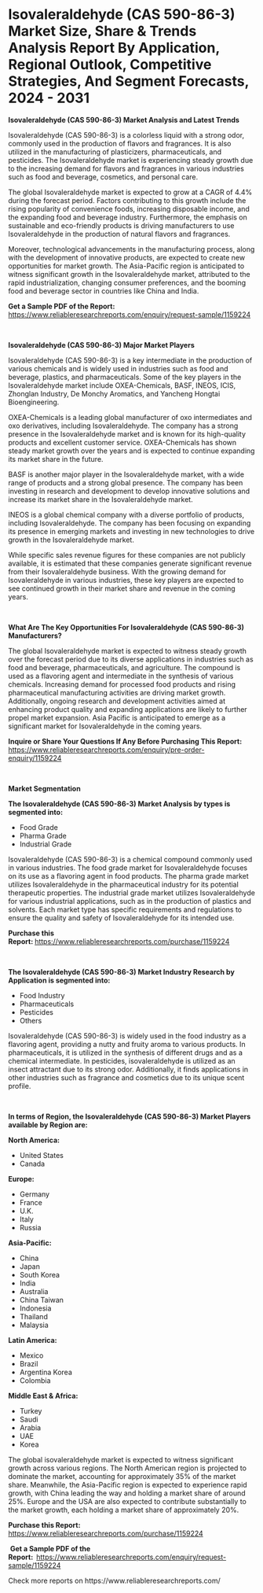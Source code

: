 <p><h1>Isovaleraldehyde (CAS 590-86-3) Market Size, Share & Trends Analysis Report By Application, Regional Outlook, Competitive Strategies, And Segment Forecasts, 2024 - 2031</h1></p><p><strong>Isovaleraldehyde (CAS 590-86-3) Market Analysis and Latest Trends</strong></p>
<p><p>Isovaleraldehyde (CAS 590-86-3) is a colorless liquid with a strong odor, commonly used in the production of flavors and fragrances. It is also utilized in the manufacturing of plasticizers, pharmaceuticals, and pesticides. The Isovaleraldehyde market is experiencing steady growth due to the increasing demand for flavors and fragrances in various industries such as food and beverage, cosmetics, and personal care.</p><p>The global Isovaleraldehyde market is expected to grow at a CAGR of 4.4% during the forecast period. Factors contributing to this growth include the rising popularity of convenience foods, increasing disposable income, and the expanding food and beverage industry. Furthermore, the emphasis on sustainable and eco-friendly products is driving manufacturers to use Isovaleraldehyde in the production of natural flavors and fragrances.</p><p>Moreover, technological advancements in the manufacturing process, along with the development of innovative products, are expected to create new opportunities for market growth. The Asia-Pacific region is anticipated to witness significant growth in the Isovaleraldehyde market, attributed to the rapid industrialization, changing consumer preferences, and the booming food and beverage sector in countries like China and India.</p></p>
<p><strong>Get a Sample PDF of the Report:&nbsp;</strong> <a href="https://www.reliableresearchreports.com/enquiry/request-sample/1159224">https://www.reliableresearchreports.com/enquiry/request-sample/1159224</a></p>
<p>&nbsp;</p>
<p><strong>Isovaleraldehyde (CAS 590-86-3) Major Market Players</strong></p>
<p><p>Isovaleraldehyde (CAS 590-86-3) is a key intermediate in the production of various chemicals and is widely used in industries such as food and beverage, plastics, and pharmaceuticals. Some of the key players in the Isovaleraldehyde market include OXEA-Chemicals, BASF, INEOS, ICIS, Zhonglan Industry, De Monchy Aromatics, and Yancheng Hongtai Bioengineering.</p><p>OXEA-Chemicals is a leading global manufacturer of oxo intermediates and oxo derivatives, including Isovaleraldehyde. The company has a strong presence in the Isovaleraldehyde market and is known for its high-quality products and excellent customer service. OXEA-Chemicals has shown steady market growth over the years and is expected to continue expanding its market share in the future.</p><p>BASF is another major player in the Isovaleraldehyde market, with a wide range of products and a strong global presence. The company has been investing in research and development to develop innovative solutions and increase its market share in the Isovaleraldehyde market.</p><p>INEOS is a global chemical company with a diverse portfolio of products, including Isovaleraldehyde. The company has been focusing on expanding its presence in emerging markets and investing in new technologies to drive growth in the Isovaleraldehyde market.</p><p>While specific sales revenue figures for these companies are not publicly available, it is estimated that these companies generate significant revenue from their Isovaleraldehyde business. With the growing demand for Isovaleraldehyde in various industries, these key players are expected to see continued growth in their market share and revenue in the coming years.</p></p>
<p>&nbsp;</p>
<p><strong>What Are The Key Opportunities For Isovaleraldehyde (CAS 590-86-3) Manufacturers?</strong></p>
<p><p>The global Isovaleraldehyde market is expected to witness steady growth over the forecast period due to its diverse applications in industries such as food and beverage, pharmaceuticals, and agriculture. The compound is used as a flavoring agent and intermediate in the synthesis of various chemicals. Increasing demand for processed food products and rising pharmaceutical manufacturing activities are driving market growth. Additionally, ongoing research and development activities aimed at enhancing product quality and expanding applications are likely to further propel market expansion. Asia Pacific is anticipated to emerge as a significant market for Isovaleraldehyde in the coming years.</p></p>
<p><strong>Inquire or Share Your Questions If Any Before Purchasing This Report:</strong> <a href="https://www.reliableresearchreports.com/enquiry/pre-order-enquiry/1159224">https://www.reliableresearchreports.com/enquiry/pre-order-enquiry/1159224</a></p>
<p>&nbsp;</p>
<p><strong>Market Segmentation</strong></p>
<p><strong>The Isovaleraldehyde (CAS 590-86-3) Market Analysis by types is segmented into:</strong></p>
<p><ul><li>Food Grade</li><li>Pharma Grade</li><li>Industrial Grade</li></ul></p>
<p><p>Isovaleraldehyde (CAS 590-86-3) is a chemical compound commonly used in various industries. The food grade market for Isovaleraldehyde focuses on its use as a flavoring agent in food products. The pharma grade market utilizes Isovaleraldehyde in the pharmaceutical industry for its potential therapeutic properties. The industrial grade market utilizes Isovaleraldehyde for various industrial applications, such as in the production of plastics and solvents. Each market type has specific requirements and regulations to ensure the quality and safety of Isovaleraldehyde for its intended use.</p></p>
<p><strong>Purchase this Report:&nbsp;</strong><a href="https://www.reliableresearchreports.com/purchase/1159224">https://www.reliableresearchreports.com/purchase/1159224</a></p>
<p>&nbsp;</p>
<p><strong>The Isovaleraldehyde (CAS 590-86-3) Market Industry Research by Application is segmented into:</strong></p>
<p><ul><li>Food Industry</li><li>Pharmaceuticals</li><li>Pesticides</li><li>Others</li></ul></p>
<p><p>Isovaleraldehyde (CAS 590-86-3) is widely used in the food industry as a flavoring agent, providing a nutty and fruity aroma to various products. In pharmaceuticals, it is utilized in the synthesis of different drugs and as a chemical intermediate. In pesticides, isovaleraldehyde is utilized as an insect attractant due to its strong odor. Additionally, it finds applications in other industries such as fragrance and cosmetics due to its unique scent profile.</p></p>
<p>&nbsp;</p>
<p><strong>In terms of Region, the Isovaleraldehyde (CAS 590-86-3) Market Players available by Region are:</strong></p>
<p>
    <p> <strong> North America: </strong>
        <ul>
            <li>United States</li>
            <li>Canada</li>
        </ul>
        </p> 
    <p> <strong> Europe: </strong>
        <ul>
            <li>Germany</li>
            <li>France</li>
            <li>U.K.</li>
            <li>Italy</li>
            <li>Russia</li>
        </ul>
        </p> 
    <p> <strong> Asia-Pacific: </strong>
        <ul>
            <li>China</li>
            <li>Japan</li>
            <li>South Korea</li>
            <li>India</li>
            <li>Australia</li>
            <li>China Taiwan</li>
            <li>Indonesia</li>
            <li>Thailand</li>
            <li>Malaysia</li>
        </ul>
        </p> 
    <p> <strong> Latin America: </strong>
        <ul>
            <li>Mexico</li>
            <li>Brazil</li>
            <li>Argentina Korea</li>
            <li>Colombia</li>
        </ul>
        </p> 
    <p> <strong> Middle East & Africa: </strong>
        <ul>
            <li>Turkey</li>
            <li>Saudi</li>
            <li>Arabia</li>
            <li>UAE</li>
            <li>Korea</li>
        </ul>
    </p>
    </p>
<p><p>The global isovaleraldehyde market is expected to witness significant growth across various regions. The North American region is projected to dominate the market, accounting for approximately 35% of the market share. Meanwhile, the Asia-Pacific region is expected to experience rapid growth, with China leading the way and holding a market share of around 25%. Europe and the USA are also expected to contribute substantially to the market growth, each holding a market share of approximately 20%.</p></p>
<p><strong>Purchase this Report: </strong><a href="https://www.reliableresearchreports.com/purchase/1159224">https://www.reliableresearchreports.com/purchase/1159224</a></p>
<p>&nbsp;<strong>Get a Sample PDF of the Report:&nbsp;&nbsp;</strong><a href="https://www.reliableresearchreports.com/enquiry/request-sample/1159224">https://www.reliableresearchreports.com/enquiry/request-sample/1159224</a></p>
<p><strong></strong></p>
<p>Check more reports on https://www.reliableresearchreports.com/</p>